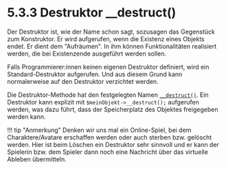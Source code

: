 # 5.3.3 Destruktor __destruct()

Der Destruktor ist, wie der Name schon sagt, sozusagen das Gegenstück zum Konstruktor. Er wird aufgerufen, wenn die Existenz eines Objekts endet. Er dient dem "Aufräumen". In ihm können Funktionalitäten realisiert werden, die bei Existenzende ausgeführt werden sollen.

Falls Programmierer:innen keinen eigenen Destruktor definiert, wird ein Standard-Destruktor aufgerufen. Und aus diesem Grund kann normalerweise auf den Destruktor verzichtet werden.

Die Destruktor-Methode hat den festgelegten Namen [`__destruct()`](https://www.php.net/manual/de/language.oop5.decon.php). Ein Destruktor kann explizit mit `$meinObjekt->__destruct();` aufgerufen werden, was dazu führt, dass der Speicherplatz des Objektes freigegeben werden kann.

!!! tip "Anmerkung"
    Denken wir uns mal ein Online-Spiel, bei dem Charaktere/Avatare erschaffen werden oder auch sterben bzw. gelöscht werden. Hier ist beim Löschen ein Destruktor sehr sinnvoll und er kann der Spielerin bzw. dem Spieler dann noch eine Nachricht über das virtuelle Ableben übermitteln.
